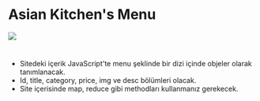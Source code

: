 # Asian Kitchen's Menu

![](asiankitchen.gif)

# 
* Sitedeki içerik JavaScript'te menu şeklinde bir dizi içinde objeler olarak tanımlanacak.
* Id, title, category, price, img ve desc bölümleri olacak.
* Site içerisinde map, reduce gibi methodları kullanmanız gerekecek. 

